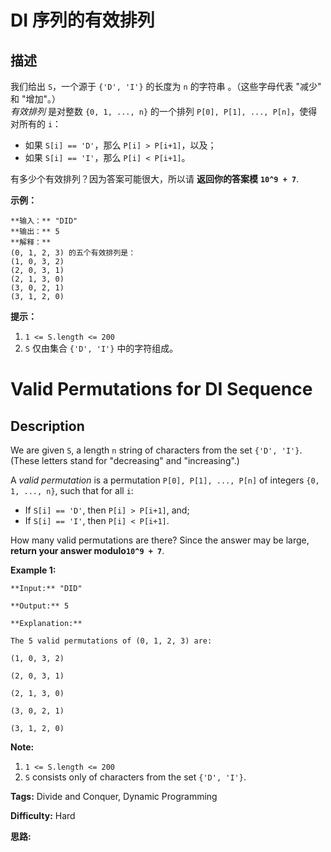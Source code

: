 # DI 序列的有效排列

## 描述

我们给出 `S`，一个源于 `{'D', 'I'}` 的长度为 `n` 的字符串 。（这些字母代表 "减少" 和 "增加"。）  
_有效排列_  是对整数 `{0, 1, ..., n}` 的一个排列 `P[0], P[1], ..., P[n]`，使得对所有的 `i`：

  * 如果 `S[i] == 'D'`，那么 `P[i] > P[i+1]`，以及；
  * 如果 `S[i] == 'I'`，那么 `P[i] < P[i+1]`。

有多少个有效排列？因为答案可能很大，所以请 **返回你的答案模** **`10^9 + 7`**.



**示例：**

    
    
    **输入：** "DID"
    **输出：** 5
    **解释：**
    (0, 1, 2, 3) 的五个有效排列是：
    (1, 0, 3, 2)
    (2, 0, 3, 1)
    (2, 1, 3, 0)
    (3, 0, 2, 1)
    (3, 1, 2, 0)
    



**提示：**

  1. `1 <= S.length <= 200`
  2. `S` 仅由集合 `{'D', 'I'}` 中的字符组成。





# Valid Permutations for DI Sequence

## Description



We are given `S`, a length `n` string of characters from the set `{'D', 'I'}`. (These letters stand for "decreasing" and "increasing".)

A  _valid permutation_  is a permutation `P[0], P[1], ..., P[n]` of integers `{0, 1, ..., n}`, such that for all `i`:

  * If `S[i] == 'D'`, then `P[i] > P[i+1]`, and;
  * If `S[i] == 'I'`, then `P[i] < P[i+1]`.

How many valid permutations are there?  Since the answer may be large, **return your answer modulo`10^9 + 7`**.



**Example 1:**

    
    
    **Input:** "DID"
    **Output:** 5
    **Explanation:**
    The 5 valid permutations of (0, 1, 2, 3) are:
    (1, 0, 3, 2)
    (2, 0, 3, 1)
    (2, 1, 3, 0)
    (3, 0, 2, 1)
    (3, 1, 2, 0)
    



**Note:**

  1. `1 <= S.length <= 200`
  2. `S` consists only of characters from the set `{'D', 'I'}`.




**Tags:** Divide and Conquer, Dynamic Programming

**Difficulty:** Hard

**思路:**
